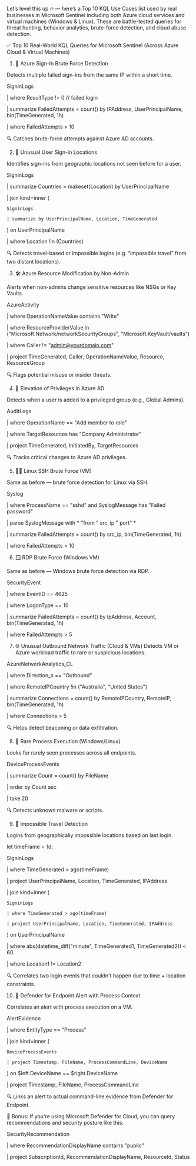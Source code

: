 Let’s level this up 🔥 — here’s a Top 10 KQL Use Cases list used by real businesses in Microsoft Sentinel including both Azure cloud services and virtual machines (Windows & Linux). These are battle-tested queries for threat hunting, behavior analytics, brute-force detection, and cloud abuse detection.


✅ Top 10 Real-World KQL Queries for Microsoft Sentinel (Across Azure Cloud & Virtual Machines)


1. 🚨 Azure Sign-In Brute Force Detection

Detects multiple failed sign-ins from the same IP within a short time.


SigninLogs

| where ResultType != 0 // failed login

| summarize FailedAttempts = count() by IPAddress, UserPrincipalName, bin(TimeGenerated, 1h)

| where FailedAttempts > 10

🔍 Catches brute-force attempts against Azure AD accounts.


2. 🧠 Unusual User Sign-in Locations
   
Identifies sign-ins from geographic locations not seen before for a user.


SigninLogs

| summarize Countries = makeset(Location) by UserPrincipalName

| join kind=inner (

    SigninLogs
    
    | summarize by UserPrincipalName, Location, TimeGenerated
    
) on UserPrincipalName

| where Location !in (Countries)

🔍 Detects travel-based or impossible logins (e.g. “impossible travel” from two distant locations).


3. 🛠️ Azure Resource Modification by Non-Admin
   
Alerts when non-admins change sensitive resources like NSGs or Key Vaults.


AzureActivity

| where OperationNameValue contains "Write"

| where ResourceProviderValue in ("Microsoft.Network/networkSecurityGroups", "Microsoft.KeyVault/vaults")

| where Caller != "admin@yourdomain.com"

| project TimeGenerated, Caller, OperationNameValue, Resource, ResourceGroup

🔍 Flags potential misuse or insider threats.


4. 🔐 Elevation of Privileges in Azure AD
 
Detects when a user is added to a privileged group (e.g., Global Admins).


AuditLogs

| where OperationName == "Add member to role"

| where TargetResources has "Company Administrator"

| project TimeGenerated, InitiatedBy, TargetResources

🔍 Tracks critical changes to Azure AD privileges.


5. 🕵️‍♂️ Linux SSH Brute Force (VM)
   
Same as before — brute force detection for Linux via SSH.


Syslog

| where ProcessName == "sshd" and SyslogMessage has "Failed password"

| parse SyslogMessage with * "from " src_ip " port" *

| summarize FailedAttempts = count() by src_ip, bin(TimeGenerated, 1h)

| where FailedAttempts > 10


6. 🪟 RDP Brute Force (Windows VM)
   
Same as before — Windows brute force detection via RDP.


SecurityEvent

| where EventID == 4625

| where LogonType == 10

| summarize FailedAttempts = count() by IpAddress, Account, bin(TimeGenerated, 1h)

| where FailedAttempts > 5


7. 🌐 Unusual Outbound Network Traffic (Cloud & VMs)
Detects VM or Azure workload traffic to rare or suspicious locations.


AzureNetworkAnalytics_CL

| where Direction_s == "Outbound"

| where RemoteIPCountry !in ("Australia", "United States")

| summarize Connections = count() by RemoteIPCountry, RemoteIP, bin(TimeGenerated, 1h)

| where Connections > 5

🔍 Helps detect beaconing or data exfiltration.


8. 🧬 Rare Process Execution (Windows/Linux)
   
Looks for rarely seen processes across all endpoints.


DeviceProcessEvents

| summarize Count = count() by FileName

| order by Count asc

| take 20


🔍 Detects unknown malware or scripts.

9. 🧭 Impossible Travel Detection

    
Logins from geographically impossible locations based on last login.


let timeFrame = 1d;

SigninLogs

| where TimeGenerated > ago(timeFrame)

| project UserPrincipalName, Location, TimeGenerated, IPAddress

| join kind=inner (

    SigninLogs
    
    | where TimeGenerated > ago(timeFrame)
    
    | project UserPrincipalName, Location, TimeGenerated, IPAddress
    
) on UserPrincipalName

| where abs(datetime_diff("minute", TimeGenerated1, TimeGenerated2)) < 60

| where Location1 != Location2

🔍 Correlates two login events that couldn't happen due to time + location constraints.


10. 🧪 Defender for Endpoint Alert with Process Context
    
Correlates an alert with process execution on a VM.


AlertEvidence

| where EntityType == "Process"

| join kind=inner (

    DeviceProcessEvents
    
    | project Timestamp, FileName, ProcessCommandLine, DeviceName
    
) on $left.DeviceName == $right.DeviceName

| project Timestamp, FileName, ProcessCommandLine

🔍 Links an alert to actual command-line evidence from Defender for Endpoint.


🧰 Bonus:
If you're using Microsoft Defender for Cloud, you can query recommendations and security posture like this:


SecurityRecommendation

| where RecommendationDisplayName contains "public"

| project SubscriptionId, RecommendationDisplayName, ResourceId, Status

